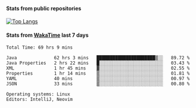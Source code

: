 #### Stats from public repositories

[![Top Langs](https://github-readme-stats.vercel.app/api/top-langs/?username=hyoghurt&layout=compact&exclude_repo=multiserver,docker_compose&langs_count=6)](https://github.com/anuraghazra/github-readme-stats)

#### Stats from [WakaTime](https://wakatime.com/@hyoghurt) last 7 days
<!--START_SECTION:waka-->

```text
Total Time: 69 hrs 9 mins

Java              62 hrs 3 mins   ██████████████████████▒░░   89.72 %
Java Properties   2 hrs 22 mins   █░░░░░░░░░░░░░░░░░░░░░░░░   03.43 %
XML               1 hr 45 mins    ▓░░░░░░░░░░░░░░░░░░░░░░░░   02.55 %
Properties        1 hr 14 mins    ▒░░░░░░░░░░░░░░░░░░░░░░░░   01.81 %
YAML              40 mins         ▒░░░░░░░░░░░░░░░░░░░░░░░░   00.97 %
JSON              33 mins         ▒░░░░░░░░░░░░░░░░░░░░░░░░   00.80 %

Operating systems: Linux
Editors: IntelliJ, Neovim
```

<!--END_SECTION:waka-->
